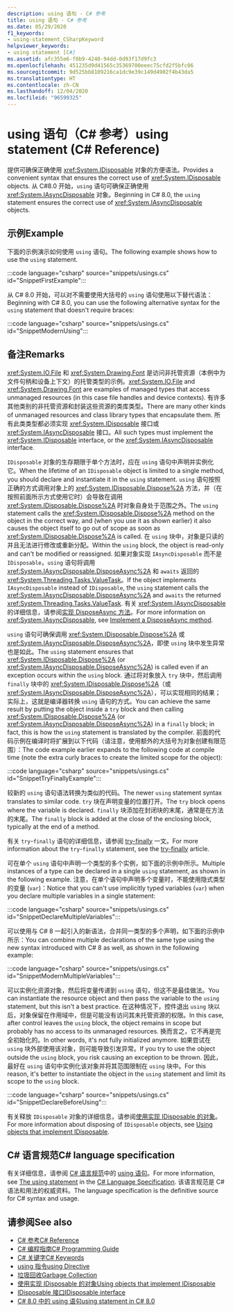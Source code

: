```yaml
---
description: using 语句 - C# 参考
title: using 语句 - C# 参考
ms.date: 05/29/2020
f1_keywords:
- using-statement_CSharpKeyword
helpviewer_keywords:
- using statement [C#]
ms.assetid: afc355e6-f0b9-4240-94dd-0d93f17d9fc3
ms.openlocfilehash: 451235d9d41565c35369700eeec75cfd2f5bfc06
ms.sourcegitcommit: 9d525bb8109216ca1dc9e39c149d4902f4b43da5
ms.translationtype: HT
ms.contentlocale: zh-CN
ms.lasthandoff: 12/04/2020
ms.locfileid: "96599325"
---
```

# <a name="using-statement-c-reference"></a><span data-ttu-id="97d13-103">using 语句（C# 参考）</span><span class="sxs-lookup"><span data-stu-id="97d13-103">using statement (C# Reference)</span></span>

<span data-ttu-id="97d13-104">提供可确保正确使用 <xref:System.IDisposable> 对象的方便语法。</span><span class="sxs-lookup"><span data-stu-id="97d13-104">Provides a convenient syntax that ensures the correct use of <xref:System.IDisposable> objects.</span></span> <span data-ttu-id="97d13-105">从 C#8.0 开始，`using` 语句可确保正确使用 <xref:System.IAsyncDisposable> 对象。</span><span class="sxs-lookup"><span data-stu-id="97d13-105">Beginning in C# 8.0, the `using` statement ensures the correct use of <xref:System.IAsyncDisposable> objects.</span></span>

## <a name="example"></a><span data-ttu-id="97d13-106">示例</span><span class="sxs-lookup"><span data-stu-id="97d13-106">Example</span></span>

<span data-ttu-id="97d13-107">下面的示例演示如何使用 `using` 语句。</span><span class="sxs-lookup"><span data-stu-id="97d13-107">The following example shows how to use the `using` statement.</span></span>

:::code language="csharp" source="snippets/usings.cs" id="SnippetFirstExample":::

<span data-ttu-id="97d13-108">从 C# 8.0 开始，可以对不需要使用大括号的 `using` 语句使用以下替代语法：</span><span class="sxs-lookup"><span data-stu-id="97d13-108">Beginning with C# 8.0, you can use the following alternative syntax for the `using` statement that doesn't require braces:</span></span>

:::code language="csharp" source="snippets/usings.cs" id="SnippetModernUsing":::

## <a name="remarks"></a><span data-ttu-id="97d13-109">备注</span><span class="sxs-lookup"><span data-stu-id="97d13-109">Remarks</span></span>

<span data-ttu-id="97d13-110"><xref:System.IO.File> 和 <xref:System.Drawing.Font> 是访问非托管资源（本例中为文件句柄和设备上下文）的托管类型的示例。</span><span class="sxs-lookup"><span data-stu-id="97d13-110"><xref:System.IO.File> and <xref:System.Drawing.Font> are examples of managed types that access unmanaged resources (in this case file handles and device contexts).</span></span> <span data-ttu-id="97d13-111">有许多其他类别的非托管资源和封装这些资源的类库类型。</span><span class="sxs-lookup"><span data-stu-id="97d13-111">There are many other kinds of unmanaged resources and class library types that encapsulate them.</span></span> <span data-ttu-id="97d13-112">所有此类类型都必须实现 <xref:System.IDisposable> 接口或 <xref:System.IAsyncDisposable> 接口。</span><span class="sxs-lookup"><span data-stu-id="97d13-112">All such types must implement the <xref:System.IDisposable> interface, or the <xref:System.IAsyncDisposable> interface.</span></span>

<span data-ttu-id="97d13-113">`IDisposable` 对象的生存期限于单个方法时，应在 `using` 语句中声明并实例化它。</span><span class="sxs-lookup"><span data-stu-id="97d13-113">When the lifetime of an `IDisposable` object is limited to a single method, you should declare and instantiate it in the `using` statement.</span></span> <span data-ttu-id="97d13-114">`using` 语句按照正确的方式调用对象上的 <xref:System.IDisposable.Dispose%2A> 方法，并（在按照前面所示方式使用它时）会导致在调用 <xref:System.IDisposable.Dispose%2A> 时对象自身处于范围之外。</span><span class="sxs-lookup"><span data-stu-id="97d13-114">The `using` statement calls the <xref:System.IDisposable.Dispose%2A> method on the object in the correct way, and (when you use it as shown earlier) it also causes the object itself to go out of scope as soon as <xref:System.IDisposable.Dispose%2A> is called.</span></span> <span data-ttu-id="97d13-115">在 `using` 块中，对象是只读的并且无法进行修改或重新分配。</span><span class="sxs-lookup"><span data-stu-id="97d13-115">Within the `using` block, the object is read-only and can't be modified or reassigned.</span></span> <span data-ttu-id="97d13-116">如果对象实现 `IAsyncDisposable` 而不是 `IDisposable`，`using` 语句将调用 <xref:System.IAsyncDisposable.DisposeAsync%2A> 和 `awaits` 返回的 <xref:System.Threading.Tasks.ValueTask>。</span><span class="sxs-lookup"><span data-stu-id="97d13-116">If the object implements `IAsyncDisposable` instead of `IDisposable`, the `using` statement calls the <xref:System.IAsyncDisposable.DisposeAsync%2A> and `awaits` the returned <xref:System.Threading.Tasks.ValueTask>.</span></span> <span data-ttu-id="97d13-117">有关 <xref:System.IAsyncDisposable> 的详细信息，请参阅[实现 DisposeAsync 方法](../../../standard/garbage-collection/implementing-disposeasync.md)。</span><span class="sxs-lookup"><span data-stu-id="97d13-117">For more information on <xref:System.IAsyncDisposable>, see [Implement a DisposeAsync method](../../../standard/garbage-collection/implementing-disposeasync.md).</span></span>

<span data-ttu-id="97d13-118">`using` 语句可确保调用 <xref:System.IDisposable.Dispose%2A> 或 <xref:System.IAsyncDisposable.DisposeAsync%2A>，即使 `using` 块中发生异常也是如此。</span><span class="sxs-lookup"><span data-stu-id="97d13-118">The `using` statement ensures that <xref:System.IDisposable.Dispose%2A> (or <xref:System.IAsyncDisposable.DisposeAsync%2A>) is called even if an exception occurs within the `using` block.</span></span> <span data-ttu-id="97d13-119">通过将对象放入 `try` 块中，然后调用 `finally` 块中的 <xref:System.IDisposable.Dispose%2A>（或 <xref:System.IAsyncDisposable.DisposeAsync%2A>），可以实现相同的结果；实际上，这就是编译器转换 `using` 语句的方式。</span><span class="sxs-lookup"><span data-stu-id="97d13-119">You can achieve the same result by putting the object inside a `try` block and then calling <xref:System.IDisposable.Dispose%2A> (or <xref:System.IAsyncDisposable.DisposeAsync%2A>) in a `finally` block; in fact, this is how the `using` statement is translated by the compiler.</span></span> <span data-ttu-id="97d13-120">前面的代码示例在编译时将扩展到以下代码（请注意，使用额外的大括号为对象创建有限范围）：</span><span class="sxs-lookup"><span data-stu-id="97d13-120">The code example earlier expands to the following code at compile time (note the extra curly braces to create the limited scope for the object):</span></span>

:::code language="csharp" source="snippets/usings.cs" id="SnippetTryFinallyExample":::

<span data-ttu-id="97d13-121">较新的 `using` 语句语法转换为类似的代码。</span><span class="sxs-lookup"><span data-stu-id="97d13-121">The newer `using` statement syntax translates to similar code.</span></span> <span data-ttu-id="97d13-122">`try` 块在声明变量的位置打开。</span><span class="sxs-lookup"><span data-stu-id="97d13-122">The `try` block opens where the variable is declared.</span></span> <span data-ttu-id="97d13-123">`finally` 块添加在封闭块的末尾，通常是在方法的末尾。</span><span class="sxs-lookup"><span data-stu-id="97d13-123">The `finally` block is added at the close of the enclosing block, typically at the end of a method.</span></span>

<span data-ttu-id="97d13-124">有关 `try`-`finally` 语句的详细信息，请参阅 [try-finally](try-finally.md) 一文。</span><span class="sxs-lookup"><span data-stu-id="97d13-124">For more information about the `try`-`finally` statement, see the [try-finally](try-finally.md) article.</span></span>

<span data-ttu-id="97d13-125">可在单个 `using` 语句中声明一个类型的多个实例，如下面的示例中所示。</span><span class="sxs-lookup"><span data-stu-id="97d13-125">Multiple instances of a type can be declared in a single `using` statement, as shown in the following example.</span></span> <span data-ttu-id="97d13-126">注意，在单个语句中声明多个变量时，不能使用隐式类型的变量 (`var`)：</span><span class="sxs-lookup"><span data-stu-id="97d13-126">Notice that you can't use implicitly typed variables (`var`) when you declare multiple variables in a single statement:</span></span>

:::code language="csharp" source="snippets/usings.cs" id="SnippetDeclareMultipleVariables":::

<span data-ttu-id="97d13-127">可以使用与 C# 8 一起引入的新语法，合并同一类型的多个声明，如下面的示例中所示：</span><span class="sxs-lookup"><span data-stu-id="97d13-127">You can combine multiple declarations of the same type using the new syntax introduced with C# 8 as well, as shown in the following example:</span></span>

:::code language="csharp" source="snippets/usings.cs" id="SnippetModernMultipleVariables":::

<span data-ttu-id="97d13-128">可以实例化资源对象，然后将变量传递到 `using` 语句，但这不是最佳做法。</span><span class="sxs-lookup"><span data-stu-id="97d13-128">You can instantiate the resource object and then pass the variable to the `using` statement, but this isn't a best practice.</span></span> <span data-ttu-id="97d13-129">在这种情况下，控件退出 `using` 块以后，对象保留在作用域中，但是可能没有访问其未托管资源的权限。</span><span class="sxs-lookup"><span data-stu-id="97d13-129">In this case, after control leaves the `using` block, the object remains in scope but probably has no access to its unmanaged resources.</span></span> <span data-ttu-id="97d13-130">换而言之，它不再是完全初始化的。</span><span class="sxs-lookup"><span data-stu-id="97d13-130">In other words, it's not fully initialized anymore.</span></span> <span data-ttu-id="97d13-131">如果尝试在 `using` 块外部使用该对象，则可能导致引发异常。</span><span class="sxs-lookup"><span data-stu-id="97d13-131">If you try to use the object outside the `using` block, you risk causing an exception to be thrown.</span></span> <span data-ttu-id="97d13-132">因此，最好在 `using` 语句中实例化该对象并将其范围限制在 `using` 块中。</span><span class="sxs-lookup"><span data-stu-id="97d13-132">For this reason, it's better to instantiate the object in the `using` statement and limit its scope to the `using` block.</span></span>

:::code language="csharp" source="snippets/usings.cs" id="SnippetDeclareBeforeUsing":::

<span data-ttu-id="97d13-133">有关释放 `IDisposable` 对象的详细信息，请参阅[使用实现 IDisposable 的对象](../../../standard/garbage-collection/using-objects.md)。</span><span class="sxs-lookup"><span data-stu-id="97d13-133">For more information about disposing of `IDisposable` objects, see [Using objects that implement IDisposable](../../../standard/garbage-collection/using-objects.md).</span></span>

## <a name="c-language-specification"></a><span data-ttu-id="97d13-134">C# 语言规范</span><span class="sxs-lookup"><span data-stu-id="97d13-134">C# language specification</span></span>

<span data-ttu-id="97d13-135">有关详细信息，请参阅 [C# 语言规范](/dotnet/csharp/language-reference/language-specification/introduction)中的 [using 语句](~/_csharplang/spec/statements.md#the-using-statement)。</span><span class="sxs-lookup"><span data-stu-id="97d13-135">For more information, see [The using statement](~/_csharplang/spec/statements.md#the-using-statement) in the [C# Language Specification](/dotnet/csharp/language-reference/language-specification/introduction).</span></span> <span data-ttu-id="97d13-136">该语言规范是 C# 语法和用法的权威资料。</span><span class="sxs-lookup"><span data-stu-id="97d13-136">The language specification is the definitive source for C# syntax and usage.</span></span>

## <a name="see-also"></a><span data-ttu-id="97d13-137">请参阅</span><span class="sxs-lookup"><span data-stu-id="97d13-137">See also</span></span>

- [<span data-ttu-id="97d13-138">C# 参考</span><span class="sxs-lookup"><span data-stu-id="97d13-138">C# Reference</span></span>](../index.md)
- [<span data-ttu-id="97d13-139">C# 编程指南</span><span class="sxs-lookup"><span data-stu-id="97d13-139">C# Programming Guide</span></span>](../../programming-guide/index.md)
- [<span data-ttu-id="97d13-140">C# 关键字</span><span class="sxs-lookup"><span data-stu-id="97d13-140">C# Keywords</span></span>](index.md)
- [<span data-ttu-id="97d13-141">using 指令</span><span class="sxs-lookup"><span data-stu-id="97d13-141">using Directive</span></span>](using-directive.md)
- [<span data-ttu-id="97d13-142">垃圾回收</span><span class="sxs-lookup"><span data-stu-id="97d13-142">Garbage Collection</span></span>](../../../standard/garbage-collection/index.md)
- [<span data-ttu-id="97d13-143">使用实现 IDisposable 的对象</span><span class="sxs-lookup"><span data-stu-id="97d13-143">Using objects that implement IDisposable</span></span>](../../../standard/garbage-collection/using-objects.md)
- [<span data-ttu-id="97d13-144">IDisposable 接口</span><span class="sxs-lookup"><span data-stu-id="97d13-144">IDisposable interface</span></span>](xref:System.IDisposable)
- [<span data-ttu-id="97d13-145">C# 8.0 中的 using 语句</span><span class="sxs-lookup"><span data-stu-id="97d13-145">using statement in C# 8.0</span></span>](~/_csharplang/proposals/csharp-8.0/using.md)
